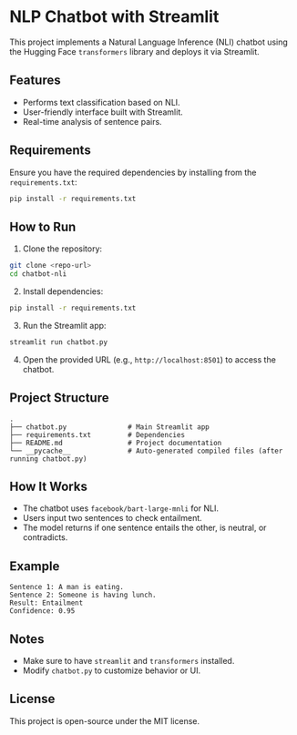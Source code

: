 # NLP Chatbot with Streamlit

This project implements a Natural Language Inference (NLI) chatbot using the Hugging Face `transformers` library and deploys it via Streamlit.

## Features
- Performs text classification based on NLI.
- User-friendly interface built with Streamlit.
- Real-time analysis of sentence pairs.

## Requirements
Ensure you have the required dependencies by installing from the `requirements.txt`:

```bash
pip install -r requirements.txt
```

## How to Run
1. Clone the repository:
```bash
git clone <repo-url>
cd chatbot-nli
```

2. Install dependencies:
```bash
pip install -r requirements.txt
```

3. Run the Streamlit app:
```bash
streamlit run chatbot.py
```

4. Open the provided URL (e.g., `http://localhost:8501`) to access the chatbot.

## Project Structure
```
.
├── chatbot.py               # Main Streamlit app
├── requirements.txt         # Dependencies
├── README.md                # Project documentation
└── __pycache__              # Auto-generated compiled files (after running chatbot.py)
```

## How It Works
- The chatbot uses `facebook/bart-large-mnli` for NLI.
- Users input two sentences to check entailment.
- The model returns if one sentence entails the other, is neutral, or contradicts.

## Example
```
Sentence 1: A man is eating.
Sentence 2: Someone is having lunch.
Result: Entailment
Confidence: 0.95
```

## Notes
- Make sure to have `streamlit` and `transformers` installed.
- Modify `chatbot.py` to customize behavior or UI.

## License
This project is open-source under the MIT license.
